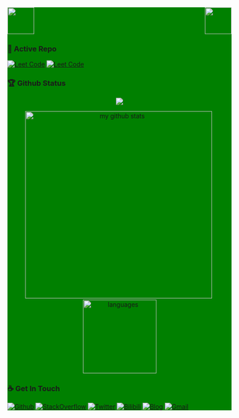 
<!-- two Cat -->
<div style="background: green ">
<div>
    <img src="https://emojis.slackmojis.com/emojis/images/1563480763/5999/meow_party.gif" width="60" height="60"/> 
    <img src="https://emojis.slackmojis.com/emojis/images/1563480763/5999/meow_party.gif" width="60" height="60" align="right"/> 
</div>

### 👀 Active Repo
[![Leet Code](https://github-readme-stats.vercel.app/api/pin/?username=joeljhou&repo=leetcode)](https://github.com/joeljhou/leetcode)
[![Leet Code](https://github-readme-stats.vercel.app/api/pin/?username=joeljhou&repo=JavaFamily)](https://github.com/joeljhou/JavaFamily)
   
    
### 🏆 Github Status
<p align="center">
    <img src="https://github-profile-trophy.vercel.app/?username=joeljhou&column=7&theme=onedark"/>
</p>

<p align="center">
<img src="https://github-readme-stats.vercel.app/api?username=joeljhou&show_icons=true&theme=tokyonight" alt="my github stats" width="420"/>&nbsp;
  <img src="https://github-readme-stats.vercel.app/api/top-langs/?username=joeljhou&layout=compact&theme=tokyonight" alt="languages" height="165">
</p>

### ☕ Get In Touch
[![Github](https://img.shields.io/badge/-Github-000?style=flat&logo=Github&logoColor=white)](https://github.com/joeljhou)
[![StackOverflow](https://img.shields.io/badge/-StackOverflow-cyan?style=flat&logo=StackOverflow&logoColor=white)](https://stackoverflow.com/users/12606347/joeljhou)
[![Twitter](https://img.shields.io/badge/-Twitter-blue?style=flat&logo=Twitter&logoColor=white)](https://twitter.com/StrayPurpose)
[![Bilibili](https://img.shields.io/badge/-Bilibili-c13584?style=flat&labelColor=c13584&logo=instagram&logoColor=white)](https://space.bilibili.com/394136840)
[![Blog](https://img.shields.io/badge/-Website-FCA121?style=flat&logo=java&logoColor=white)]()
[![Gmail](https://img.shields.io/badge/-Gmail-c14438?style=flat&logo=Gmail&logoColor=white)](joeljhou336@gmail.com)

